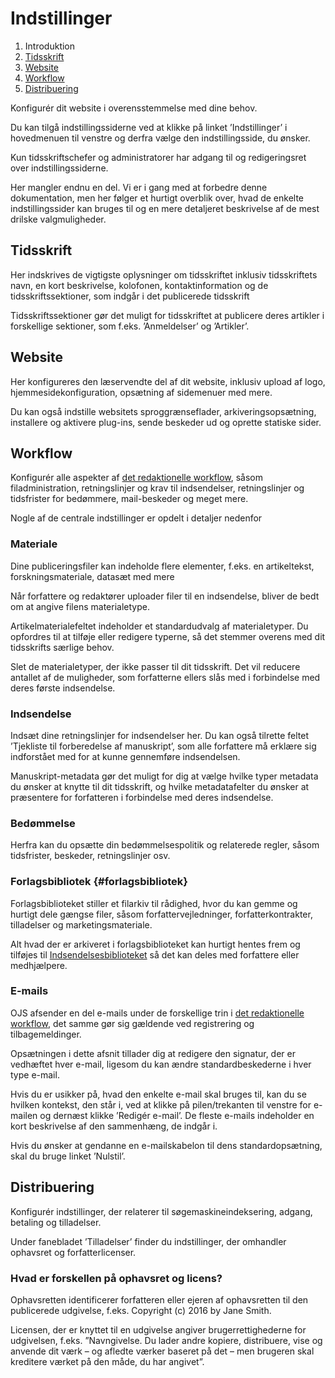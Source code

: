 # Indstillinger

1. Introduktion
2. [Tidsskrift](settings.md#context)
3. [Website](settings.md#website)
4. [Workflow](settings.md#workflow)
5. [Distribuering](settings.md#distribution)

Konfigurér dit website i overensstemmelse med dine behov.

Du kan tilgå indstillingssiderne ved at klikke på linket ’Indstillinger’ i hovedmenuen til venstre og derfra vælge den indstillingsside, du ønsker.

Kun tidsskriftschefer og administratorer har adgang til og redigeringsret over indstillingssiderne.

Her mangler endnu en del. Vi er i gang med at forbedre denne dokumentation, men her følger et hurtigt overblik over, hvad de enkelte indstillingssider kan bruges til og en mere detaljeret beskrivelse af de mest drilske valgmuligheder.

## <a name="context"></a>Tidsskrift

Her indskrives de vigtigste oplysninger om tidsskriftet inklusiv tidsskriftets navn, en kort beskrivelse, kolofonen, kontaktinformation og de tidsskriftssektioner, som indgår i det publicerede tidsskrift

Tidsskriftssektioner gør det muligt for tidsskriftet at publicere deres artikler i forskellige sektioner, som f.eks. ’Anmeldelser’ og ’Artikler’.

## <a name="website"></a>Website

Her konfigureres den læservendte del af dit website, inklusiv upload af logo, hjemmesidekonfiguration, opsætning af sidemenuer med mere.

Du kan også indstille websitets sproggrænseflader, arkiveringsopsætning, installere og aktivere plug-ins, sende beskeder ud og oprette statiske sider.

## <a name="workflow"></a>Workflow

Konfigurér alle aspekter af [det redaktionelle workflow](/editorial-workflow.md), såsom filadministration, retningslinjer og krav til indsendelser, retningslinjer og tidsfrister for bedømmere, mail-beskeder og meget mere.

Nogle af de centrale indstillinger er opdelt i detaljer nedenfor

### Materiale

Dine publiceringsfiler kan indeholde flere elementer, f.eks. en artikeltekst, forskningsmateriale, datasæt med mere

Når forfattere og redaktører uploader filer til en indsendelse, bliver de bedt om at angive filens materialetype.

Artikelmaterialefeltet indeholder et standardudvalg af materialetyper. Du opfordres til at tilføje eller redigere typerne, så det stemmer overens med dit tidsskrifts særlige behov.

Slet de materialetyper, der ikke passer til dit tidsskrift. Det vil reducere antallet af de muligheder, som forfatterne ellers slås med i forbindelse med deres første indsendelse.

### Indsendelse

Indsæt dine retningslinjer for indsendelser her. Du kan også tilrette feltet ’Tjekliste til forberedelse af manuskript’, som alle forfattere må erklære sig indforstået med for at kunne gennemføre indsendelsen.

Manuskript-metadata gør det muligt for dig at vælge hvilke typer metadata du ønsker at knytte til dit tidsskrift, og hvilke metadatafelter du ønsker at præsentere for forfatteren i forbindelse med deres indsendelse.

### Bedømmelse

Herfra kan du opsætte din bedømmelsespolitik og relaterede regler, såsom tidsfrister, beskeder, retningslinjer osv.

### Forlagsbibliotek {#forlagsbibliotek}

Forlagsbiblioteket stiller et filarkiv til rådighed, hvor du kan gemme og hurtigt dele gængse filer, såsom forfattervejledninger, forfatterkontrakter, tilladelser og marketingsmateriale.

Alt hvad der er arkiveret i forlagsbiblioteket kan hurtigt hentes frem og tilføjes til [Indsendelsesbiblioteket](/editorial-workflow.md#indsendelsesbibliotek) så det kan deles med forfattere eller medhjælpere.

### E-mails

OJS afsender en del e-mails under de forskellige trin i [det redaktionelle workflow](/editorial-workflow.md), det samme gør sig gældende ved registrering og tilbagemeldinger.

Opsætningen i dette afsnit tillader dig at redigere den signatur, der er vedhæftet hver e-mail, ligesom du kan ændre standardbeskederne i hver type e-mail.

Hvis du er usikker på, hvad den enkelte e-mail skal bruges til, kan du se hvilken kontekst, den står i, ved at klikke på pilen/trekanten til venstre for e-mailen og dernæst klikke ’Redigér e-mail’. De fleste e-mails indeholder en kort beskrivelse af den sammenhæng, de indgår i.

Hvis du ønsker at gendanne en e-mailskabelon til dens standardopsætning, skal du bruge linket ’Nulstil’.

## <a name="distribution"></a>Distribuering

Konfigurér indstillinger, der relaterer til søgemaskineindeksering, adgang, betaling og tilladelser.

Under fanebladet ’Tilladelser’ finder du indstillinger, der omhandler ophavsret og forfatterlicenser.

### Hvad er forskellen på ophavsret og licens?

Ophavsretten identificerer forfatteren eller ejeren af ophavsretten til den publicerede udgivelse, f.eks. Copyright \(c\) 2016 by Jane Smith.

Licensen, der er knyttet til en udgivelse angiver brugerrettighederne for udgivelsen, f.eks. ”Navngivelse. Du lader andre kopiere, distribuere, vise og anvende dit værk – og afledte værker baseret på det – men brugeren skal kreditere værket på den måde, du har angivet”.

